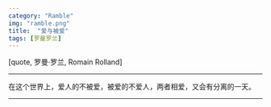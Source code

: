 ```yaml
---
category: "Ramble"
img: "ramble.png"
title:  "爱与被爱"
tags: [罗曼罗兰]
---
```

[quote, 罗曼·罗兰, Romain Rolland]
____
在这个世界上，爱人的不被爱，被爱的不爱人，两者相爱，又会有分离的一天。
____
